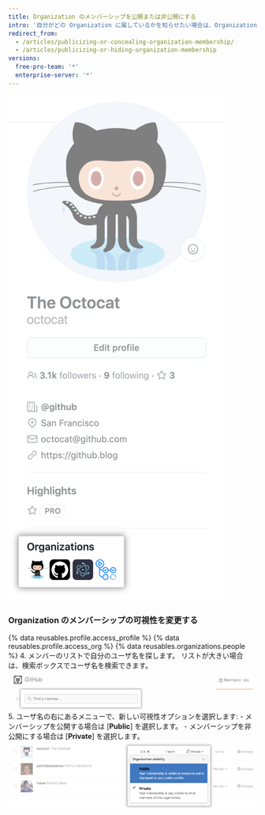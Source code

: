 ```yaml
---
title: Organization のメンバーシップを公開または非公開にする
intro: '自分がどの Organization に属しているかを知らせたい場合は、Organization のアバターをプロフィールに表示することができます。'
redirect_from:
  - /articles/publicizing-or-concealing-organization-membership/
  - /articles/publicizing-or-hiding-organization-membership
versions:
  free-pro-team: '*'
  enterprise-server: '*'
---
```


![[Profile organizations] ボックス](/assets/images/help/profile/profile_orgs_box.png)

### Organization のメンバーシップの可視性を変更する

{% data reusables.profile.access_profile %}
{% data reusables.profile.access_org %}
{% data reusables.organizations.people %}
4. メンバーのリストで自分のユーザ名を探します。 リストが大きい場合は、検索ボックスでユーザ名を検索できます。 ![[Organization member search] ボックス](/assets/images/help/organizations/member-search-box.png)
5. ユーザ名の右にあるメニューで、新しい可視性オプションを選択します:
    - メンバーシップを公開する場合は [**Public**] を選択します。
    - メンバーシップを非公開にする場合は [**Private**] を選択します。 ![Organization メンバーの可視性リンク](/assets/images/help/organizations/member-visibility-link.png)
